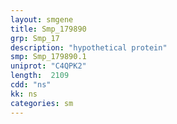 ```yaml
---
layout: smgene
title: Smp_179890
grp: Smp_17
description: "hypothetical protein"
smp: Smp_179890.1
uniprot: "C4QPK2"
length:  2109
cdd: "ns"
kk: ns
categories: sm
---
```

